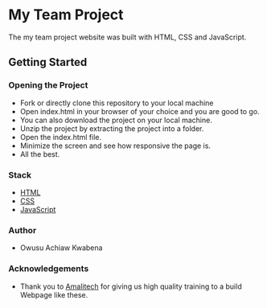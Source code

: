 # My Team Project
The my team project website was built with HTML, CSS and JavaScript. 

## Getting Started 
### Opening the Project
* Fork or directly clone this repository to your local machine 
* Open index.html in your browser of your choice and you are good to go. 
* You can also download the project on your local machine.
* Unzip the project by extracting the project into a folder.
* Open the index.html file.
* Minimize the screen and see how responsive the page is.
* All the best.

### Stack
* [HTML](https://developer.mozilla.org/en-US/docs/Learn/Getting_started_with_the_web/HTML_basics)
* [CSS](https://developer.mozilla.org/en-US/docs/Web/CSS)
* [JavaScript](https://www.javascript.com/)

### Author
* Owusu Achiaw Kwabena 

### Acknowledgements 
* Thank you to [Amalitech](https://amalitech.org/?gclid=CjwKCAjwxZqSBhAHEiwASr9n9Hk1TxhLmXCAJKTv9KQpuvqYbOCOUjFYoV7h67SVAZKsSwaZoGhbMBoCCFMQAvD_BwE)
for giving us high quality training to a build Webpage like these.




